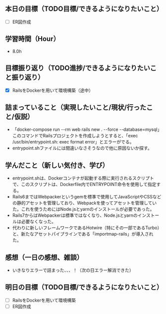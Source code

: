## 本日の目標（TODO目標/できるようになりたいこと）
- [ ] ER図作成
　
## 学習時間（Hour）
- 8.0h

## 目標振り返り（TODO進捗/できるようになりたいこと振り返り）
- [x] RailsをDockerを用いて環境構築（途中）

##  詰まっていること（実現したいこと/現状/行ったこと/仮説）
- 「docker-compose run --rm web rails new . --force --database=mysql」このコマンドでRailsプロジェクトを作成しようとすると、「exec /usr/bin/entrypoint.sh: exec format error」とエラーがでる。
- entrypoint.shファイルには間違いなさそうなので他に原因ないか探す。

## 学んだこと（新しい気付き、学び）
- entrypoint.shは、Dockerコンテナが起動する際に実行されるスクリプトで、このスクリプトは、Dockerfile内でENTRYPOINT命令を使用して指定する。
- Rails6まではWebpackerというgemを標準で使用してJavaScriptやCSSなどの静的アセットを管理しており、Webpackを使ってアセットを管理していた。これを使うためにはNode.jsとyarnのインストールが必要であった。
- Rails7からはWebpackerは標準ではなくなり、Node.jsとyarnのインストールは必要なくなった。
- 代わりに新しいフレームワークであるHotwire（特にその一部であるTurbo）と、新たなアセットパイプラインである「importmap-rails」が導入された。

## 感想（一日の感想、雑談）
- いきなりエラーで詰まった、、、！（次の日エラー解消できた）

## 明日の目標（TODO目標/できるようになりたいこと）
- [ ] RailsをDockerを用いて環境構築
- [ ] ER図作成
